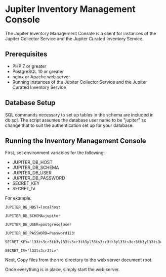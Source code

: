# Jupiter Inventory Management Console
The Jupiter Inventory Management Console is a client for instances of the Jupiter Collector Service and the Jupiter Curated Inventory Service.

## Prerequisites
* PHP 7 or greater
* PostgreSQL 10 or greater
* nginx or Apache web server
* Running instances of the Jupiter Collector Service and the Jupiter Curated Inventory Service

## Database Setup
SQL commands necessary to set up tables in the schema are included in db.sql.  The script assumes the database user name to be "jupiter" so change that to suit the authentication set up for your database.

## Running the Inventory Management Console
First, set environment variables for the following:

* JUPITER_DB_HOST
* JUPITER_DB_SCHEMA
* JUPITER_DB_USER
* JUPITER_DB_PASSWORD
* SECRET_KEY
* SECRET_IV

For example:

```
JUPITER_DB_HOST=localhost

JUPITER_DB_SCHEMA=jupiter

JUPITER_DB_USER=postgresqluser

JUPITER_DB_PASSWORD=Password123!

SECRET_KEY='l33ts3cr3tk3yl33ts3cr3tk3yl33ts3cr3tk3yl33ts3cr3tk3yl33ts3cr3tk3yl33ts3cr3tk3y'

SECRET_IV='l33ts3cr3tiv'

```

Next, Copy files from the src directory to the web server document root.

Once everything is in place, simply start the web server.
